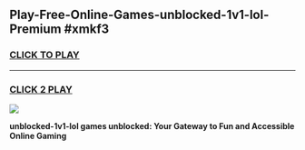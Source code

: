 
## Play-Free-Online-Games-unblocked-1v1-lol-Premium #xmkf3
<h3>
<a href="https://premium.freeplayer.one?title=unblocked-1v1-lol&ref=8M">CLICK TO PLAY</a></h3>
<hr>

<h3>
<a href="https://premium.freeplayer.one?title=unblocked-1v1-lol&ref=8M">CLICK 2 PLAY</a>
  
</h3>

<a href="https://premium.freeplayer.one?title=unblocked-1v1-lol&ref=8M"><img src="https://clearcache.store/games.png"></a>


**unblocked-1v1-lol games unblocked: Your Gateway to Fun and Accessible Online Gaming**
